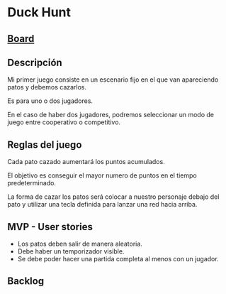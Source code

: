 # Duck Hunt

## [Board](https://trello.com/b/EIygTVwM/duck-hunter)

## Descripción

Mi primer juego consiste en un escenario fijo en el que van apareciendo patos y debemos cazarlos.

Es para uno o dos jugadores.

En el caso de haber dos jugadores, podremos seleccionar un modo de juego entre cooperativo o competitivo.

## Reglas del juego

Cada pato cazado aumentará los puntos acumulados.

El objetivo es conseguir el mayor numero de puntos en el tiempo predeterminado.

La forma de cazar los patos será colocar a nuestro personaje debajo del pato y utilizar una tecla definida para lanzar una red hacia arriba.

## MVP - User stories

- Los patos deben salir de manera aleatoria.
- Debe haber un temporizador visible.
- Se debe poder hacer una partida completa al menos con un jugador.

## Backlog
